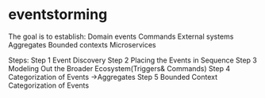 # eventstorming

The goal is to establish:
Domain events
Commands
External systems
Aggregates
Bounded contexts
Microservices

Steps:
Step 1 Event Discovery
Step 2 Placing the Events in Sequence
Step 3 Modeling Out the Broader Ecosystem(Triggers& Commands)
Step 4 Categorization of Events ->Aggregates
Step 5 Bounded Context Categorization of Events
